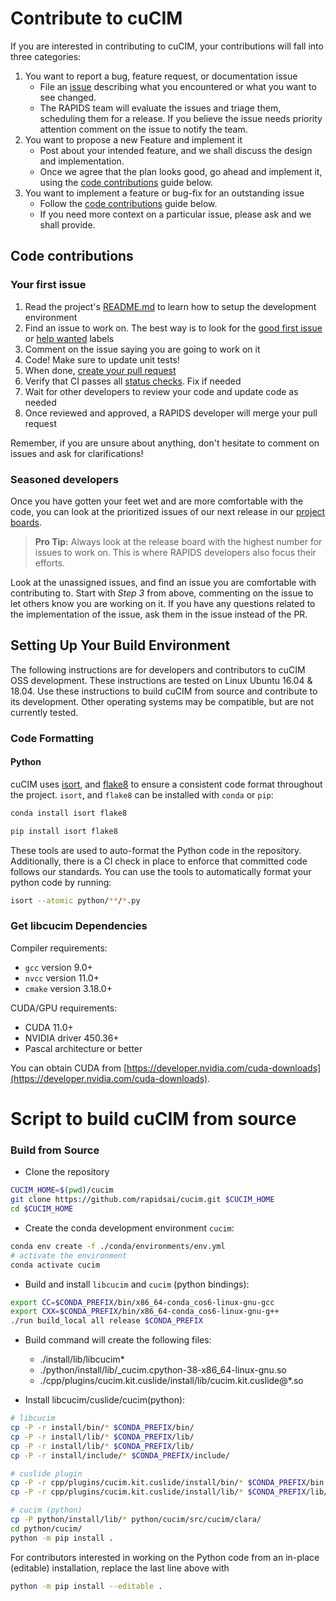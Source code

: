 # Contribute to cuCIM

If you are interested in contributing to cuCIM, your contributions will fall
into three categories:
1. You want to report a bug, feature request, or documentation issue
    - File an [issue](https://github.com/rapidsai/cucim/issues/new/choose)
    describing what you encountered or what you want to see changed.
    - The RAPIDS team will evaluate the issues and triage them, scheduling
    them for a release. If you believe the issue needs priority attention
    comment on the issue to notify the team.
2. You want to propose a new Feature and implement it
    - Post about your intended feature, and we shall discuss the design and
    implementation.
    - Once we agree that the plan looks good, go ahead and implement it, using
    the [code contributions](#code-contributions) guide below.
3. You want to implement a feature or bug-fix for an outstanding issue
    - Follow the [code contributions](#code-contributions) guide below.
    - If you need more context on a particular issue, please ask and we shall
    provide.

## Code contributions

### Your first issue

1. Read the project's [README.md](https://github.com/rapidsai/cucim/blob/main/README.md)
    to learn how to setup the development environment
2. Find an issue to work on. The best way is to look for the [good first issue](https://github.com/rapidsai/cucim/issues?q=is%3Aissue+is%3Aopen+label%3A%22good+first+issue%22)
    or [help wanted](https://github.com/rapidsai/cucim/issues?q=is%3Aissue+is%3Aopen+label%3A%22help+wanted%22) labels
3. Comment on the issue saying you are going to work on it
4. Code! Make sure to update unit tests!
5. When done, [create your pull request](https://github.com/rapidsai/cucim/compare)
6. Verify that CI passes all [status checks](https://help.github.com/articles/about-status-checks/). Fix if needed
7. Wait for other developers to review your code and update code as needed
8. Once reviewed and approved, a RAPIDS developer will merge your pull request

Remember, if you are unsure about anything, don't hesitate to comment on issues
and ask for clarifications!

### Seasoned developers

Once you have gotten your feet wet and are more comfortable with the code, you
can look at the prioritized issues of our next release in our [project boards](https://github.com/rapidsai/cucim/projects).

> **Pro Tip:** Always look at the release board with the highest number for
issues to work on. This is where RAPIDS developers also focus their efforts.

Look at the unassigned issues, and find an issue you are comfortable with
contributing to. Start with _Step 3_ from above, commenting on the issue to let
others know you are working on it. If you have any questions related to the
implementation of the issue, ask them in the issue instead of the PR.


## Setting Up Your Build Environment

The following instructions are for developers and contributors to cuCIM OSS development. These instructions are tested on Linux Ubuntu 16.04 & 18.04. Use these instructions to build cuCIM from source and contribute to its development.  Other operating systems may be compatible, but are not currently tested.

### Code Formatting

#### Python

cuCIM uses [isort](https://readthedocs.org/projects/isort/), and
[flake8](http://flake8.pycqa.org/en/latest/) to ensure a consistent code format
throughout the project. `isort`, and `flake8` can be installed with
`conda` or `pip`:

```bash
conda install isort flake8
```

```bash
pip install isort flake8
```

These tools are used to auto-format the Python code in the repository. Additionally, there is a CI check in place to enforce
that committed code follows our standards. You can use the tools to
automatically format your python code by running:

```bash
isort --atomic python/**/*.py
```

### Get libcucim Dependencies

Compiler requirements:

* `gcc`     version 9.0+
* `nvcc`    version 11.0+
* `cmake`   version 3.18.0+

CUDA/GPU requirements:

* CUDA 11.0+
* NVIDIA driver 450.36+
* Pascal architecture or better

You can obtain CUDA from [https://developer.nvidia.com/cuda-downloads](https://developer.nvidia.com/cuda-downloads).


# Script to build cuCIM from source

### Build from Source

- Clone the repository
```bash
CUCIM_HOME=$(pwd)/cucim
git clone https://github.com/rapidsai/cucim.git $CUCIM_HOME
cd $CUCIM_HOME
```

- Create the conda development environment `cucim`:
```bash
conda env create -f ./conda/environments/env.yml
# activate the environment
conda activate cucim
```

- Build and install `libcucim` and `cucim` (python bindings):
```bash
export CC=$CONDA_PREFIX/bin/x86_64-conda_cos6-linux-gnu-gcc
export CXX=$CONDA_PREFIX/bin/x86_64-conda_cos6-linux-gnu-g++
./run build_local all release $CONDA_PREFIX
```

- Build command will create the following files:
  - ./install/lib/libcucim*
  - ./python/install/lib/_cucim.cpython-38-x86_64-linux-gnu.so
  - ./cpp/plugins/cucim.kit.cuslide/install/lib/cucim.kit.cuslide@*.so

- Install libcucim/cuslide/cucim(python):
```bash
# libcucim
cp -P -r install/bin/* $CONDA_PREFIX/bin/
cp -P -r install/lib/* $CONDA_PREFIX/lib/
cp -P -r install/lib/* $CONDA_PREFIX/lib/
cp -P -r install/include/* $CONDA_PREFIX/include/

# cuslide plugin
cp -P -r cpp/plugins/cucim.kit.cuslide/install/bin/* $CONDA_PREFIX/bin
cp -P -r cpp/plugins/cucim.kit.cuslide/install/lib/* $CONDA_PREFIX/lib/

# cucim (python)
cp -P python/install/lib/* python/cucim/src/cucim/clara/
cd python/cucim/
python -m pip install .
```

For contributors interested in working on the Python code from an in-place
(editable) installation, replace the last line above with
```bash
python -m pip install --editable .
```
